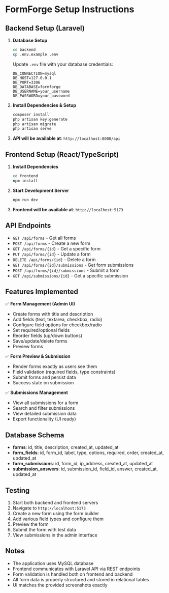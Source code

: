 # FormForge Setup Instructions

## Backend Setup (Laravel)

1. **Database Setup**
   ```bash
   cd backend
   cp .env.example .env
   ```
   
   Update `.env` file with your database credentials:
   ```
   DB_CONNECTION=mysql
   DB_HOST=127.0.0.1
   DB_PORT=3306
   DB_DATABASE=formforge
   DB_USERNAME=your_username
   DB_PASSWORD=your_password
   ```

2. **Install Dependencies & Setup**
   ```bash
   composer install
   php artisan key:generate
   php artisan migrate
   php artisan serve
   ```

3. **API will be available at**: `http://localhost:8000/api`

## Frontend Setup (React/TypeScript)

1. **Install Dependencies**
   ```bash
   cd frontend
   npm install
   ```

2. **Start Development Server**
   ```bash
   npm run dev
   ```

3. **Frontend will be available at**: `http://localhost:5173`

## API Endpoints

- `GET /api/forms` - Get all forms
- `POST /api/forms` - Create a new form
- `GET /api/forms/{id}` - Get a specific form
- `PUT /api/forms/{id}` - Update a form
- `DELETE /api/forms/{id}` - Delete a form
- `GET /api/forms/{id}/submissions` - Get form submissions
- `POST /api/forms/{id}/submissions` - Submit a form
- `GET /api/submissions/{id}` - Get a specific submission

## Features Implemented

✅ **Form Management (Admin UI)**
- Create forms with title and description
- Add fields (text, textarea, checkbox, radio)
- Configure field options for checkbox/radio
- Set required/optional fields
- Reorder fields (up/down buttons)
- Save/update/delete forms
- Preview forms

✅ **Form Preview & Submission**
- Render forms exactly as users see them
- Field validation (required fields, type constraints)
- Submit forms and persist data
- Success state on submission

✅ **Submissions Management**
- View all submissions for a form
- Search and filter submissions
- View detailed submission data
- Export functionality (UI ready)

## Database Schema

- **forms**: id, title, description, created_at, updated_at
- **form_fields**: id, form_id, label, type, options, required, order, created_at, updated_at
- **form_submissions**: id, form_id, ip_address, created_at, updated_at
- **submission_answers**: id, submission_id, field_id, answer, created_at, updated_at

## Testing

1. Start both backend and frontend servers
2. Navigate to `http://localhost:5173`
3. Create a new form using the form builder
4. Add various field types and configure them
5. Preview the form
6. Submit the form with test data
7. View submissions in the admin interface

## Notes

- The application uses MySQL database
- Frontend communicates with Laravel API via REST endpoints
- Form validation is handled both on frontend and backend
- All form data is properly structured and stored in relational tables
- UI matches the provided screenshots exactly
